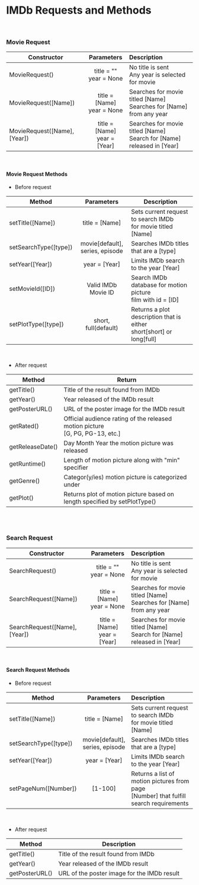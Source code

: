 
# IMDb Requests and Methods
<br />

### Movie Request

| Constructor                 |  Parameters       | Description                         |
|-----------------------------|:-----------------:|:------------------------------------|
| MovieRequest()              |  title = "" <br />year = None     | No title is sent<br/>Any year is selected for movie                |
| MovieRequest([Name])        |  title = [Name]<br/>year = None     | Searches for movie titled [Name]<br/>Searches for [Name] from any year   |
| MovieRequest([Name],[Year]) |  title = [Name]<br/>year = [Year]     | Searches for movie titled [Name]<br/>Search for [Name] released in [Year]   |
<br/>

#### Movie Request Methods
 + Before request
 
| Method                  | Parameters             | Description                    |
|----------------------------|:---------------------------:|------------------------------------|
| setTitle([Name])     | title = [Name]          | Sets current request to search IMDb <br/> for movie titled [Name]|
| setSearchType([type]) | movie[default],<br/> series, episode | Searches IMDb titles that are a [type]
| setYear([Year]) | year = [Year]   | Limits IMDb search to the year [Year] |
| setMovieId([ID])      | Valid IMDb Movie ID        | Search IMDb database for motion picture <br/>film with id = [ID]|
| setPlotType([type]) | short, full(default) | Returns a plot description that is either <br/>short[short] or long[full] |
<br/>
 
+ After request


 | Method                | Return                     |
 |--------------------------|------------------------------|
 | getTitle()             | Title of the result found from IMDb|
 | getYear()            | Year released of the IMDb result|
 | getPosterURL()  | URL of the poster image for the IMDb result |
 | getRated()          | Official audience rating of the released motion picture<br/>[G, PG, PG-13, etc.] |
 | getReleaseDate() | Day Month Year the motion picture was released |
 | getRuntime()      | Length of motion picture along with "min" specifier |
 | getGenre()         | Categor(y/ies) motion picture is categorized under |
 | getPlot()           | Returns plot of motion picture based on <br/>length specified by setPlotType()
 
<br/><br/>
### Search Request <br/>

| Constructor                 |  Parameters       | Description                         |
|-----------------------------|:-----------------:|:------------------------------------|
| SearchRequest()              |  title = ""<br/>year = None      | No title is sent<br/>Any year is selected for movie                |
| SearchRequest([Name])        |  title = [Name]<br/>year = None     | Searches for movie titled [Name]<br/>Searches for [Name] from any year    |
| SearchRequest([Name],[Year]) |  title = [Name]<br/>year = [Year]     | Searches for movie titled [Name]<br/>Search for [Name] released in [Year]    |
<br/>

#### Search Request Methods
+ Before request

 | Method                | Parameters            | Description                   |
 |--------------------------|:---------------------------:|:----------------------------------|
| setTitle([Name])     | title = [Name]          | Sets current request to search IMDb <br/> for movie titled [Name]|
| setSearchType([type]) | movie[default],<br/> series, episode | Searches IMDb titles that are a [type]
| setYear([Year]) | year = [Year]   | Limits IMDb search to the year [Year] |
| setPageNum([Number]) | [1-100]            | Returns a list of motion pictures from page <br/>[Number] that fulfill search requirements |
<br/>

+ After request

 | Method               | Description              |
 |--------------------------|------------------------------|
 | getTitle()             | Title of the result found from IMDb|
 | getYear()            | Year released of the IMDb result|
 | getPosterURL()  | URL of the poster image for the IMDb result |
